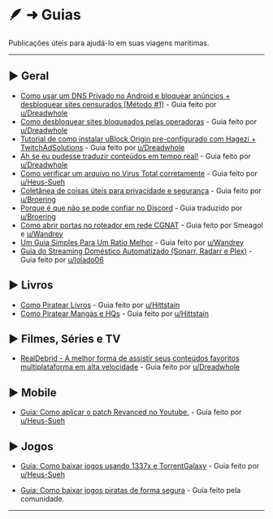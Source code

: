 # 🪶 ➜ Guias
Publicações úteis para ajudá-lo em suas viagens marítimas.

---

## ► Geral

- [Como usar um DNS Privado no Android e bloquear anúncios + desbloquear sites censurados [Método #1]](https://phtn.app/post/lemmy.dbzer0.com/830795) -  Guia feito por [u/Dreadwhole](https://phtn.app/u/Dreadwhole@lemmy.dbzer0.com)
- [Como desbloquear sites bloqueados pelas operadoras](https://phtn.app/post/lemmy.dbzer0.com/146129) - Guia feito por [u/Dreadwhole](https://phtn.app/u/Dreadwhole@lemmy.dbzer0.com)
- [Tutorial de como instalar uBlock Origin pre-configurado com Hagezi + TwitchAdSolutions](https://phtn.app/post/lemmy.dbzer0.com/146206) - Guia feito por [u/Dreadwhole](https://phtn.app/u/Dreadwhole@lemmy.dbzer0.com)
- [Ah se eu pudesse traduzir conteúdos em tempo real!](https://phtn.app/post/lemmy.dbzer0.com/4186580) - Guia feito por [u/Dreadwhole](https://phtn.app/u/Dreadwhole@lemmy.dbzer0.com)
- [Como verificar um arquivo no Virus Total corretamente](virustotal.md) - Guia feito por [u/Heus-Sueh](https://phtn.app/u/Heus_Sueh@lemmy.dbzer0.com)
- [Coletânea de coisas úteis para privacidade e segurança](coletanea-uteis-privacidade-seguranca.md) - Guia feito por [u/Broering](https://phtn.app/u/broering@lemmy.eco.br)
- [Porque é que não se pode confiar no Discord](discord.md) - Guia traduzido por [u/Broering](https://phtn.app/u/broering@lemmy.eco.br)
- [Como abrir portas no roteador em rede CGNAT](cgnat-portas.md) - Guia feito por Smeagol e [u/Wandrey](https://lemmy.eco.br/u/wandrey)
- [Um Guia Simples Para Um Ratio Melhor](ratio-melhor.md) - Guia feito por [u/Wandrey](https://lemmy.eco.br/u/wandrey)
- [Guia do Streaming Doméstico Automatizado (Sonarr, Radarr e Plex)](guia-sonarr-radarr-plex.md) - Guia feito por [u/lolado06](https://www.reddit.com/user/lolado06/)

## ► Livros

- [Como Piratear Livros](https://phtn.app/post/lemmy.dbzer0.com/1808349) - Guia feito por [u/Hittstain](https://www.reddit.com/user/Hittstain/)
- [Como Piratear Mangás e HQs](https://phtn.app/post/lemmy.dbzer0.com/1923254) - Guia feito por [u/Hittstain](https://www.reddit.com/user/Hittstain/)

## ► Filmes, Séries e TV

- [RealDebrid - A melhor forma de assistir seus conteúdos favoritos multiplataforma em alta velocidade](https://phtn.app/post/lemmy.dbzer0.com/1707503) - Guia feito por [u/Dreadwhole](https://phtn.app/u/Dreadwhole@lemmy.dbzer0.com)

## ► Mobile

- [Guia: Como aplicar o patch Revanced no Youtube.](https://phtn.app/post/lemmy.dbzer0.com/2897980) - Guia feito por [u/Heus-Sueh](https://phtn.app/u/Heus_Sueh@lemmy.dbzer0.com)

## ► Jogos

- [Guia: Como baixar jogos usando 1337x e TorrentGalaxy](https://phtn.app/post/lemmy.dbzer0.com/2903152) - Guia feito por [u/Heus-Sueh](https://phtn.app/u/Heus_Sueh@lemmy.dbzer0.com)

- [Guia: Como baixar jogos piratas de forma segura](jogos-piratas.md) - Guia feito pela comunidade.

---
